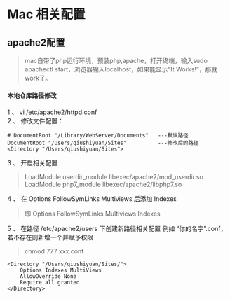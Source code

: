 # Mac 相关配置

## apache2配置
> mac自带了php运行环境，预装php,apache，打开终端，输入sudo apachectl start，浏览器输入localhost，如果能显示“It Works!”，那就work了。
#### 本地仓库路径修改
1 、 vi /etc/apache2/httpd.conf  
2 、 修改文件配置：  
```
# DocumentRoot "/Library/WebServer/Documents"   ---默认路径
DocumentRoot "/Users/qiushiyuan/Sites"          ---修改后的路径
<Directory "/Users/qiushiyuan/Sites">  
```
3 、 开启相关配置   
> LoadModule userdir_module libexec/apache2/mod_userdir.so  
> LoadModule php7_module libexec/apache2/libphp7.so  

4 、 在 Options FollowSymLinks Multiviews 后添加 Indexes  

>即 Options FollowSymLinks Multiviews Indexes  

5 、 在路径 /etc/apache2/users 下创建新路径相关配置 例如 “你的名字”.conf，若不存在则新增一个并赋予权限
> chmod 777 xxx.conf
```
<Directory "/Users/qiushiyuan/Sites/">
    Options Indexes MultiViews
    AllowOverride None
    Require all granted
</Directory>
```
